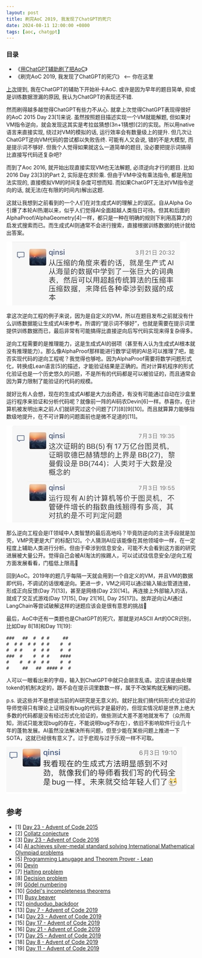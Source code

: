 ```yaml
---
layout: post
title: 刷完AoC 2019, 我发现了ChatGPT的死穴
date: 2024-08-11 12:00:00 +0800
tags: [aoc, chatgpt]
---
```


### 目录
* 《[用ChatGPT辅助刷了把AoC](/2024/01/12/aoc-2015-chatgpt.html)》
* 《刷完AoC 2019, 我发现了ChatGPT的死穴》 <-- 你在这里

[上次](/2024/01/12/aoc-2015-chatgpt.html)提到, 我在ChatGPT的辅助下开始补卡AoC. 或许是因为早年的题目简单, 抑或是训练数据泄漏的原因, 我认为ChatGPT的表现还不错.

然而刷得越多越觉得ChatGPT有些力不从心. 就拿上次觉得ChatGPT表现得很好的AoC 2015 Day 23[1]来说. 虽然按照题目描述实现一个VM就能解题, 但如果对VM指令逆向，就会发现这其实是考拉兹猜想(3n+1猜想)[2]的实现。所以用native语言来直接实现, 绕过对VM的模拟的话, 运行效率会有数量级上的提升. 但几次让ChatGPT逆向VM代码的尝试都以失败告终. 可能有人又会说, 错的不是大模型, 而是提示词不够好. 但我个人觉得如果就这么一道简单的题目, 没必要把提示词搞得比直接写代码还复杂吧?

而到了Aoc 2016, 就开始出现直接实现VM也无法解题, 必须逆向才行的题目. 比如2016 Day 23[3]的Part 2, 实际是在求阶乘. 但由于VM中没有乘法指令, 都是用加法实现的, 直接模拟VM的时间复杂度可想而知. 而如果ChatGPT无法对VM指令逆向的话, 就无法(在有限的时间内)解出这题.

这就让我想到之前看到的一个人们在对生成式AI的理解上的误区。自从Alpha Go引爆了本轮AI热潮以来，似乎人们觉得AI全面超越人类指日可待。但其和后面的AlphaProof/AlphaGeometry[4]一样，都只是一种在明确的规则下利用高算力的启发式搜索而已。而生成式AI则通常不会进行搜索，直接根据训练数据的统计就给出答案。

![genAI](/assets/images/2024-08-11/compression.jpg)

拿这次逆向工程的例子来说，因为是自定义的VM，所以在题目发布之前就没有什么训练数据能让生成式AI来参考。所谓的“提示词不够好”，也就是需要在提示词里提供训练数据而已，最后非常有可能搞得比直接逆向后写代码实现来得复杂得多。

逆向工程需要的是推理能力，这是生成式AI的弱项（甚至有人认为生成式AI根本就没有推理能力）。那么像AlphaProof那样能进行数学证明的AI总可以推理了吧，能否实现代码的逆向工程呢？我觉得也够呛。因为AlphaProof需要将数学问题形式化，转换成Lean语言[5]的描述，才能验证结果是正确的。而对计算机程序的形式化验证也是一个历史悠久的问题，不是所有的代码都是可以被验证的，而且通常会因为算力限制了能验证的代码的规模。

就好比有人会想，现在的生成式AI都是大力出奇迹，有没有可能通过自动在沙盒里运行程序来验证和分析代码呢？就像前一阵的AI码农Devin[6]一样。恭喜你，在计算机被发明出来之前人们就研究过这个问题了[7][8][9][10]。而且就算算力能够指数级地提升，在不可计算的问题面前也是微不足道的[11]。

![bb](/assets/images/2024-08-11/bb.jpg)

那么逆向工程会是IT领域中人类智慧的最后高地吗？毕竟防逆向的主流手段就是加壳，VMP壳更是大厂的标配[12]。个人猜测AI应该能像在其他领域中一样，在一定程度上辅助人类进行分析。但由于牵涉到信息安全，可能不大会看到这方面的研究进展被大量公开。觉得自己会被AI淘汰的挨踢人，可以试试往信息安全/逆向工程方面发展看看，门槛低上限高🐶

回到AoC。2019年的题几乎每隔一天就会用到一个自定义的VM，并且VM的数据即代码，不调试的话很难逆向。更进一步，VM之间可以通过输入输出管道连接，形成正向反馈(Day 7)[13]，甚至是网络(Day 23)[14]。再连接上外部输入的话，就成了交互式游戏(Day 17[15], Day 21[16], Day 25[17])。放弃逆向让AI通过LangChain等尝试破解这样的谜题应该会是很有意思的挑战🐶

最后，AoC中还有一类题也是ChatGPT的死穴，那就是对ASCII Art的OCR识别，比如Day 8[18]和Day 11[19]:

```
###   ##  #  # #     ##  
#  # #  # #  # #    #  # 
#  # #    #  # #    #  # 
###  #    #  # #    #### 
#    #  # #  # #    #  # 
#     ##   ##  #### #  # 
```

人可以一眼看出来的字母，输入到ChatGPT中就只会胡言乱语。这应该是由处理token的机制决定的，跟不会在提示词里数数一样，属于不改架构就无解的问题。

p.s. 说这些并不是想说当前的AI研究是无意义的。就好比我们搞代码形式化验证的导师觉得只有理论上证明没有bug的代码才是最好的，但现实情况却是世界上绝大多数的代码都是没有经过形式化验证的，做些测试大差不差地就发布了（众所周知，测试只能发现bug的存在，不能说明bug不存在），依旧不影响软件行业几十年的蓬勃发展。AI虽然没法解决所有问题，但至少能在某些问题上推进一下SOTA，这就已经很有意义了。过于悲观与过于乐观一样不可取。

![ganai](/assets/images/2024-08-11/genai.jpg)

## 参考

* [1] [Day 23 - Advent of Code 2015](https://adventofcode.com/2015/day/23)
* [2] [Collatz conjecture](https://en.wikipedia.org/wiki/Collatz_conjecture)
* [3] [Day 23 - Advent of Code 2016](https://adventofcode.com/2016/day/23)
* [4] [AI achieves silver-medal standard solving International Mathematical Olympiad problems](https://deepmind.google/discover/blog/ai-solves-imo-problems-at-silver-medal-level/)
* [5] [Programming Lanugage and Theorem Prover - Lean](https://lean-lang.org/)
* [6] [Devin](https://devin.ai)
* [7] [Halting problem](https://en.wikipedia.org/wiki/Halting_problem)
* [8] [Decision problem](https://en.wikipedia.org/wiki/Decision_problem)
* [9] [Gödel numbering](https://en.wikipedia.org/wiki/G%C3%B6del_numbering)
* [10] [Gödel's incompleteness theorems](https://en.wikipedia.org/wiki/G%C3%B6del%27s_incompleteness_theorems)
* [11] [Busy beaver](https://en.wikipedia.org/wiki/Busy_beaver)
* [12] [pinduoduo_backdoor](https://github.com/davinci1010/pinduoduo_backdoor)
* [13] [Day 7 - Advent of Code 2019](https://adventofcode.com/2019/day/7)
* [14] [Day 23 - Advent of Code 2019](https://adventofcode.com/2019/day/23)
* [15] [Day 17 - Advent of Code 2019](https://adventofcode.com/2019/day/17)
* [16] [Day 21 - Advent of Code 2019](https://adventofcode.com/2019/day/21)
* [17] [Day 25 - Advent of Code 2019](https://adventofcode.com/2019/day/25)
* [18] [Day 8 - Advent of Code 2019](https://adventofcode.com/2019/day/8)
* [19] [Day 11 - Advent of Code 2019](https://adventofcode.com/2019/day/11)
